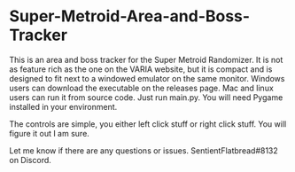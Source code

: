 # Super-Metroid-Area-and-Boss-Tracker

This is an area and boss tracker for the Super Metroid Randomizer. It is not as feature rich as the one on the VARIA website, but it is compact and is designed to fit next to a windowed emulator on the same monitor. Windows users can download the executable on the releases page. Mac and linux users can run it from source code. Just run main.py. You will need Pygame installed in your environment.

The controls are simple, you either left click stuff or right click stuff. You will figure it out I am sure.

Let me know if there are any questions or issues. SentientFlatbread#8132 on Discord.
